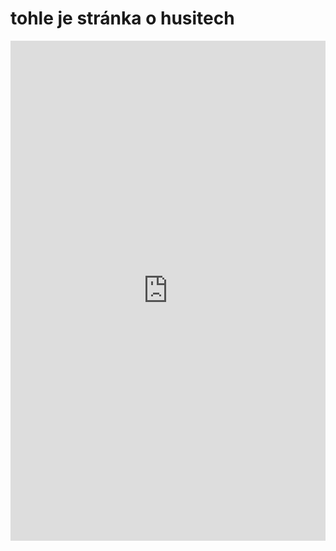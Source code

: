 # tohle je stránka o husitech
<iframe src="https://uploads.knightlab.com/storymapjs/5de6cbd90102d818a59af85121f960e7/husitske-valky/draft.html" frameborder="0" width="100%" height="800"></iframe>
